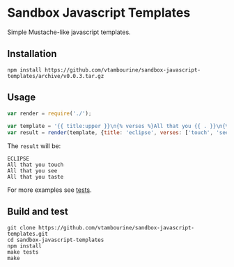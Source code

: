 # Sandbox Javascript Templates

Simple Mustache-like javascript templates.

## Installation

```
npm install https://github.com/vtambourine/sandbox-javascript-templates/archive/v0.0.3.tar.gz
```

## Usage
```javascript
var render = require('./');
 
var template = '{{ title:upper }}\n{% verses %}All that you {{ . }}\n{% / %}';
var result = render(template, {title: 'eclipse', verses: ['touch', 'see', 'taste']});
```

The `result` will be:
```
ECLIPSE
All that you touch
All that you see
All that you taste
```

For more examples see [tests](https://github.com/vtambourine/sandbox-javascript-templates/blob/master/test/templater.test.js).

## Build and test
```
git clone https://github.com/vtambourine/sandbox-javascript-templates.git
cd sandbox-javascript-templates
npm install
make tests
make
```
